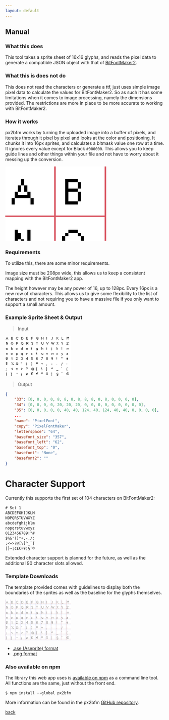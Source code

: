 ```yaml
---
layout: default
---
```


## Manual

### What this does
This tool takes a sprite sheet of 16x16 glyphs, and reads the pixel data to generate
a compatible JSON object with that of [BitFontMaker2](http://www.pentacom.jp/pentacom/bitfontmaker2/).

### What this is does not do
This does not read the characters or generate a ttf, just uses simple image pixel data to calculate
the values for BitFontMaker2. So as such it has some limitations when it comes to image processing,
namely the dimensions provided. The restrictions are more in place to be more accurate to working
with BitFontMaker2.

### How it works
px2bfm works by turning the uploaded image into a buffer of pixels, and iterates through it pixel by pixel
and looks at the color and positioning. It chunks it into 16px sprites, and calculates a bitmask value
one row at a time. It ignores every value except for Black `#000000`. This allows you to keep guide lines
and other things within your file and not have to worry about it messing up the conversion.

![](assets/media/zoom.png)

### Requirements
To utilize this, there are some minor requirements.

Image size must be 208px wide, this allows us to keep a consistent mapping with the BitFontMaker2 app.

The height however may be any power of 16, up to 128px. Every 16px is a new row of characters. This allows us to give some flexibility to the list of characters and not requiring you to have a massive file if you
only want to support a small amount.

### Example Sprite Sheet & Output

> Input

![](assets/media/test.png)

> Output

```JSON
{
	"33": [0, 0, 0, 0, 8, 8, 8, 8, 8, 8, 0, 8, 0, 0, 0, 0],
	"34": [0, 0, 0, 0, 20, 20, 20, 0, 0, 0, 0, 0, 0, 0, 0, 0],
	"35": [0, 0, 0, 0, 0, 40, 40, 124, 40, 124, 40, 40, 0, 0, 0, 0],
	...
	"name": "PixelFont",
	"copy": "PixelFontMaker",
	"letterspace": "64",
	"basefont_size": "357",
	"basefont_left": "62",
	"basefont_top": "0",
	"basefont": "None",
	"basefont2": ""
}
```

# Character Support
Currently this supports the first set of 104 characters on BitFontMaker2:
```
# Set 1
ABCDEFGHIJKLM
NOPQRSTUVWXYZ
abcdefghijklm
nopqrstuvwxyz
0123456789!"#
$%&'()*+,-./:
;<=>?@[\]^_`{
|}~¡¢£€¤¥¦§¨©
```
Extended character support is planned for the future, as well as the additional 90 character slots allowed.

### Template Downloads
The template provided comes with guidelines to display both the boundaries of the sprites as well as the baseline for the glyphs themselves.

![](assets/media/template.png)

- [.ase (Aseprite) format](https://github.com/sprngr/px2bfm/blob/master/templates/template.ase?raw=true)
- [.png format](https://github.com/sprngr/px2bfm/blob/master/templates/template.png?raw=true)

### Also available on npm
The library this web app uses is [available on npm](https://www.npmjs.com/package/px2bfm) as a command line tool. All functions are the same,
just without the front end.

```shell
$ npm install --global px2bfm
```

More information can be found in the px2bfm [GitHub repository](https://github.com/sprngr/px2bfm).

[back](./)
